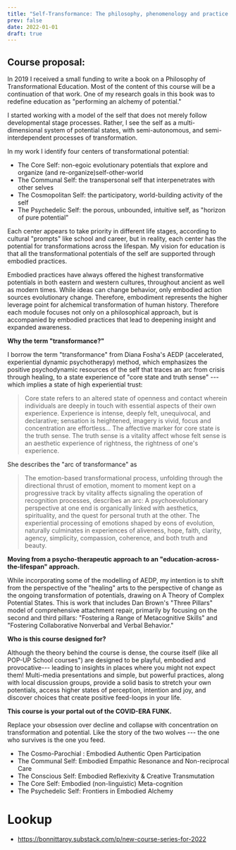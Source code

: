 ```yaml
---
title: "Self-Transformance: The philosophy, phenomenology and practice of embodied transformation"
prev: false
date: 2022-01-01
draft: true
---
```


## Course proposal:

In 2019 I received a small funding to write a book on a Philosophy of Transformational Education. Most of the content of this course will be a continuation of that work. One of my research goals in this book was to redefine education as "performing an alchemy of potential."

I started working with a model of the self that does not merely follow developmental stage processes. Rather, I see the self as a multi-dimensional system of potential states, with semi-autonomous, and semi-interdependent processes of transformation.

In my work I identify four centers of transformational potential:

- The Core Self: non-egoic evolutionary potentials that explore and organize (and re-organize)self-other-world
- The Communal Self: the transpersonal self that interpenetrates with other selves
- The Cosmopolitan Self: the participatory, world-building activity of the self
- The Psychedelic Self: the porous, unbounded, intuitive self, as "horizon of pure potential"

Each center appears to take priority in different life stages, according to cultural "prompts" like school and career, but in reality, each center has the potential for transformations across the lifespan. My vision for education is that all the transformational potentials of the self are supported through embodied practices.

Embodied practices have always offered the highest transformative potentials in both eastern and western cultures, throughout ancient as well as modern times. While ideas can change behavior, only embodied action sources evolutionary change. Therefore, embodiment represents the higher leverage point for alchemical transformation of human history. Therefore each module focuses not only on a philosophical approach, but is accompanied by embodied practices that lead to deepening insight and expanded awareness.

**Why the term "transformance?"**

I borrow the term "transformance" from Diana Fosha's AEDP (accelerated, experiential dynamic psychotherapy) method, which emphasizes the positive psychodynamic resources of the self that traces an arc from crisis through healing, to a state experience of "core state and truth sense" --- which implies a state of high experiential trust:

> Core state refers to an altered state of openness and contact wherein individuals are deeply in touch with essential aspects of their own experience. Experience is intense, deeply felt, unequivocal, and declarative; sensation is heightened, imagery is vivid, focus and concentration are effortless... The affective marker for core state is the truth sense. The truth sense is a vitality affect whose felt sense is an aesthetic experience of rightness, the rightness of one's experience.

She describes the "arc of transformance" as

> The emotion-based transformational process, unfolding through the directional thrust of emotion, moment to moment kept on a progressive track by vitality affects signaling the operation of recognition processes, describes an arc: A psychoevolutionary perspective at one end is organically linked with aesthetics, spirituality, and the quest for personal truth at the other. The experiential processing of emotions shaped by eons of evolution, naturally culminates in experiences of aliveness, hope, faith, clarity, agency, simplicity, compassion, coherence, and both truth and beauty.

**Moving from a psycho-therapeutic approach to an "education-across-the-lifespan" approach.**

While incorporating some of the modelling of AEDP, my intention is to shift from the perspective of the "healing" arts to the perspective of change as the ongoing transformation of potentials, drawing on A Theory of Complex Potential States. This is work that includes Dan Brown's "Three Pillars" model of comprehensive attachment repair, primarily by focusing on the second and third pillars: "Fostering a Range of Metacognitive Skills" and "Fostering Collaborative Nonverbal and Verbal Behavior."

**Who is this course designed for?**

Although the theory behind the course is dense, the course itself (like all POP-UP School courses") are designed to be playful, embodied and provocative--- leading to insights in places where you might not expect them! Multi-media presentations and simple, but powerful practices, along with local discussion groups, provide a solid basis to stretch your own potentials, access higher states of perception, intention and joy, and discover choices that create positive feed-loops in your life.

**This course is your portal out of the COVID-ERA FUNK.**

Replace your obsession over decline and collapse with concentration on transformation and potential. Like the story of the two wolves --- the one who survives is the one you feed.

- The Cosmo-Parochial : Embodied Authentic Open Participation
- The Communal Self: Embodied Empathic Resonance and Non-reciprocal Care
- The Conscious Self: Embodied Reflexivity & Creative Transmutation
- The Core Self: Embodied (non-linguistic) Meta-cognition
- The Psychedelic Self: Frontiers in Embodied Alchemy

# Lookup

- https://bonnittaroy.substack.com/p/new-course-series-for-2022
